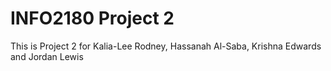 # INFO2180 Project 2

This is Project 2 for Kalia-Lee Rodney, Hassanah Al-Saba, Krishna Edwards and Jordan Lewis